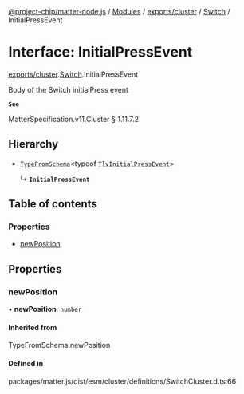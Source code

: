 [@project-chip/matter-node.js](../README.md) / [Modules](../modules.md) / [exports/cluster](../modules/exports_cluster.md) / [Switch](../modules/exports_cluster.Switch.md) / InitialPressEvent

# Interface: InitialPressEvent

[exports/cluster](../modules/exports_cluster.md).[Switch](../modules/exports_cluster.Switch.md).InitialPressEvent

Body of the Switch initialPress event

**`See`**

MatterSpecification.v11.Cluster § 1.11.7.2

## Hierarchy

- [`TypeFromSchema`](../modules/exports_tlv.md#typefromschema)\<typeof [`TlvInitialPressEvent`](../modules/exports_cluster.Switch.md#tlvinitialpressevent)\>

  ↳ **`InitialPressEvent`**

## Table of contents

### Properties

- [newPosition](exports_cluster.Switch.InitialPressEvent.md#newposition)

## Properties

### newPosition

• **newPosition**: `number`

#### Inherited from

TypeFromSchema.newPosition

#### Defined in

packages/matter.js/dist/esm/cluster/definitions/SwitchCluster.d.ts:66

